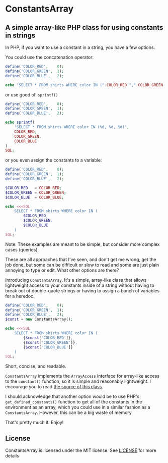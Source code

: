 # ConstantsArray

## A simple array-like PHP class for using constants in strings

In PHP, if you want to use a constant in a string, you have a few
options.

You could use the concatenation operator:

```php
define('COLOR_RED',    0);
define('COLOR_GREEN',  1);
define('COLOR_BLUE',   2);

echo "SELECT * FROM shirts WHERE color IN (".COLOR_RED.",".COLOR_GREEN.",".COLOR_BLUE.")";

```

or use good ol' `sprintf()`

```php
define('COLOR_RED',    0);
define('COLOR_GREEN',  1);
define('COLOR_BLUE',   2);

echo sprintf(
	'SELECT * FROM shirts WHERE color IN (%d, %d, %d)',
	COLOR_RED,
	COLOR_GREEN,
	COLOR_BLUE
)
SQL;
```

or you even assign the constants to a variable:

```php
define('COLOR_RED',    0);
define('COLOR_GREEN',  1);
define('COLOR_BLUE',   2);

$COLOR_RED   = COLOR_RED;
$COLOR_GREEN = COLOR_GREEN;
$COLOR_BLUE  = COLOR_BLUE;

echo <<<SQL
	SELECT * FROM shirts WHERE color IN (
		$COLOR_RED,
		$COLOR_GREEN,
		$COLOR_BLUE
	)
SQL;
```

Note: These examples are meant to be simple, but consider more complex cases (queries).

These are all approaches that I've seen, and don't get me wrong, get the
job done, but some can be difficult or slow to read and some are just
plain annoying to type or edit. What other options are there?

Introducing `ConstantsArray`. It's a simple, array-like class that
allows lightweight access to your constants inside of a string without
having to break out of double-quote strings or having to assign
a bunch of variables for a heredoc.

```php
define('COLOR_RED',    0);
define('COLOR_GREEN',  1);
define('COLOR_BLUE',   2);
$const = new ConstantsArray();

echo <<<SQL
	SELECT * FROM shirts WHERE color IN (
		{$const['COLOR_RED']},
		{$const['COLOR_GREEN']},
		{$const['COLOR_BLUE']}
	)
SQL;
```

Short, concise, and readable.

`ConstantsArray` implements the `ArrayAccess` interface for array-like
access to the `constant()` function, so it is simple and reasonably lightweight.
I encourage you to read [the source of this class][ConstantsArray].

I should acknowledge that another option would be to use PHP's
`get_defined_constants()` function to get all of the constants in the
environment as an array, which you could use in a similar fashion as a
`ConstantsArray`. However, this can be a big waste of memory. 

That's pretty much it. Enjoy!

## License

ConstantsArray is licensed under the MIT license. See [LICENSE]
for more details

[ConstantsArray]: https://github.com/loganlinn/ConstantsArray/blob/master/ConstantsArray.php
[LICENSE]: http://raw.github.com/loganlinn/ConstantsArray/master/LICENSE
